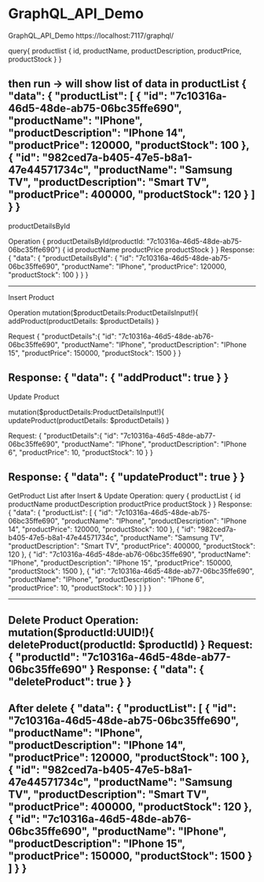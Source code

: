 # GraphQL_API_Demo
GraphQL_API_Demo
https://localhost:7117/graphql/

query{
productlist {
id,
productName,
productDescription,
productPrice,
productStock
}
}

then run -> will show list of data in productList
{
  "data": {
    "productList": [
      {
        "id": "7c10316a-46d5-48de-ab75-06bc35ffe690",
        "productName": "IPhone",
        "productDescription": "IPhone 14",
        "productPrice": 120000,
        "productStock": 100
      },
      {
        "id": "982ced7a-b405-47e5-b8a1-47e44571734c",
        "productName": "Samsung TV",
        "productDescription": "Smart TV",
        "productPrice": 400000,
        "productStock": 120
      }
    ]
  }
}
-------------------------------------------------
productDetailsById

Operation
{
  productDetailsById(productId: "7c10316a-46d5-48de-ab75-06bc35ffe690") {
    id
    productName
    productPrice
    productStock
  }
}
Response:
{
  "data": {
    "productDetailsById": {
      "id": "7c10316a-46d5-48de-ab75-06bc35ffe690",
      "productName": "IPhone",
      "productPrice": 120000,
      "productStock": 100
    }
  }
}

-------------------------------------------------
Insert Product

Operation
mutation($productDetails:ProductDetailsInput!){
addProduct(productDetails: $productDetails)
}

Request
{
  "productDetails":{
        "id": "7c10316a-46d5-48de-ab76-06bc35ffe690",
        "productName": "IPhone",
        "productDescription": "IPhone 15",
        "productPrice": 150000,
        "productStock": 1500
      }
}

Response:
{
  "data": {
    "addProduct": true
  }
}
------------------------------------------------------------------
Update Product

mutation($productDetails:ProductDetailsInput!){
updateProduct(productDetails: $productDetails)
}

Request:
{
  "productDetails":{
        "id": "7c10316a-46d5-48de-ab77-06bc35ffe690",
        "productName": "IPhone",
        "productDescription": "IPhone 6",
        "productPrice": 10,
        "productStock": 10
      }
}

Response:
{
  "data": {
    "updateProduct": true
  }
}
---------------------------------------------
GetProduct List after Insert & Update
Operation:
query {
  productList {
    id
    productName
    productDescription
    productPrice
    productStock
  }
}
Response:
{
  "data": {
    "productList": [
      {
        "id": "7c10316a-46d5-48de-ab75-06bc35ffe690",
        "productName": "IPhone",
        "productDescription": "IPhone 14",
        "productPrice": 120000,
        "productStock": 100
      },
      {
        "id": "982ced7a-b405-47e5-b8a1-47e44571734c",
        "productName": "Samsung TV",
        "productDescription": "Smart TV",
        "productPrice": 400000,
        "productStock": 120
      },
      {
        "id": "7c10316a-46d5-48de-ab76-06bc35ffe690",
        "productName": "IPhone",
        "productDescription": "IPhone 15",
        "productPrice": 150000,
        "productStock": 1500
      },
      {
        "id": "7c10316a-46d5-48de-ab77-06bc35ffe690",
        "productName": "IPhone",
        "productDescription": "IPhone 6",
        "productPrice": 10,
        "productStock": 10
      }
    ]
  }
}

---------------------------------------------------------------------------------------
Delete Product
Operation:
mutation($productId:UUID!){
  deleteProduct(productId: $productId)
}
Request:
{
  "productId": "7c10316a-46d5-48de-ab77-06bc35ffe690"
}
Response:
{
  "data": {
    "deleteProduct": true
  }
}
--------------------------------------------------------------
After delete
{
  "data": {
    "productList": [
      {
        "id": "7c10316a-46d5-48de-ab75-06bc35ffe690",
        "productName": "IPhone",
        "productDescription": "IPhone 14",
        "productPrice": 120000,
        "productStock": 100
      },
      {
        "id": "982ced7a-b405-47e5-b8a1-47e44571734c",
        "productName": "Samsung TV",
        "productDescription": "Smart TV",
        "productPrice": 400000,
        "productStock": 120
      },
      {
        "id": "7c10316a-46d5-48de-ab76-06bc35ffe690",
        "productName": "IPhone",
        "productDescription": "IPhone 15",
        "productPrice": 150000,
        "productStock": 1500
      }
    ]
  }
}
--------------------------------------------------------------

